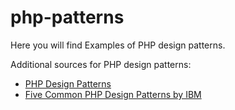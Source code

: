 php-patterns
============

Here you will find Examples of PHP design patterns.

Additional sources for PHP design patterns:
* [PHP Design Patterns](http://www.phpdesignpatterns.com)
* [Five Common PHP Design Patterns by IBM](http://www.ibm.com/developerworks/library/os-php-designptrns)
